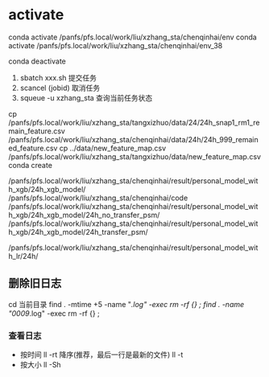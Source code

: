 # activate
conda activate /panfs/pfs.local/work/liu/xzhang_sta/chenqinhai/env
conda activate /panfs/pfs.local/work/liu/xzhang_sta/chenqinhai/env_38

conda deactivate


1. sbatch xxx.sh 提交任务
2. scancel (jobid) 取消任务
3. squeue -u xzhang_sta 查询当前任务状态


cp /panfs/pfs.local/work/liu/xzhang_sta/tangxizhuo/data/24/24h_snap1_rm1_remain_feature.csv /panfs/pfs.local/work/liu/xzhang_sta/chenqinhai/data/24h/24h_999_remained_feature.csv
cp ../data/new_feature_map.csv /panfs/pfs.local/work/liu/xzhang_sta/tangxizhuo/data/new_feature_map.csv
conda create


/panfs/pfs.local/work/liu/xzhang_sta/chenqinhai/result/personal_model_with_xgb/24h_xgb_model/
/panfs/pfs.local/work/liu/xzhang_sta/chenqinhai/code
/panfs/pfs.local/work/liu/xzhang_sta/chenqinhai/result/personal_model_with_xgb/24h_xgb_model/24h_no_transfer_psm/
/panfs/pfs.local/work/liu/xzhang_sta/chenqinhai/result/personal_model_with_xgb/24h_xgb_model/24h_transfer_psm/

/panfs/pfs.local/work/liu/xzhang_sta/chenqinhai/result/personal_model_with_lr/24h/

## 删除旧日志
cd 当前目录
find . -mtime +5 -name "*.log" -exec rm -rf {} \;
find . -name "0009*.log" -exec rm -rf {} \;

### 查看日志
- 按时间
ll -rt   降序(推荐，最后一行是最新的文件)
ll -t
- 按大小
ll -Sh